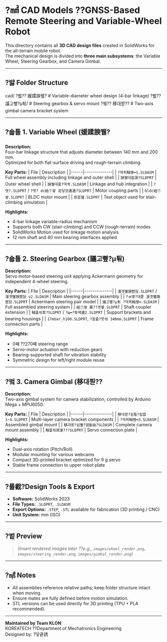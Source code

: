 ﻿# ?㎟ CAD Models ??GNSS-Based Remote Steering and Variable-Wheel Robot

This directory contains all **3D CAD design files** created in SolidWorks for the all-terrain mobile robot.  
The mechanical design is divided into **three main subsystems**: the Variable Wheel, Steering Gearbox, and Camera Gimbal.

---

## ?뱛 Folder Structure

cad/
?쒋?? 媛蹂諛뷀? # Variable-diameter wheel design (4-bar linkage)
?쒋?? 議고뼢?μ튂/ # Steering gearbox & servo mount
?붴?? 移대찓?? # Two-axis gimbal camera bracket system


---

## ?숋툘 1. Variable Wheel (媛蹂諛뷀?

**Description:**  
Four-bar linkage structure that adjusts diameter between 140 mm and 200 mm.  
Optimized for both flat-surface driving and rough-terrain climbing.

**Key Parts:**
| File | Description |
|------|--------------|
| `?댁뀍釉붾━1.SLDASM` | Full wheel assembly including linkage and outer shell |
| `諛뷀대컮源?SLDPRT` | Outer wheel shell |
| `諛뷀대쭔?댁뀍.SLDASM` | Linkage and hub integration |
| `?몃?.SLDPRT` / `?몃? dc紐⑦꽣 泥닿껐遺遺?SLDPRT` | Motor coupling parts |
| `bldc紐⑦꽣.SLDPRT` | BLDC motor mount |
| `怨꾨떒.SLDPRT` | Test object used for stair-climbing simulation |

**Highlights:**
- 4-bar linkage variable-radius mechanism  
- Supports both CW (stair-climbing) and CCW (rough-terrain) modes  
- SolidWorks Motion used for linkage motion analysis  
- 12 mm shaft and 40 mm bearing interfaces applied  

---

## ?숋툘 2. Steering Gearbox (議고뼢?μ튂)

**Description:**  
Servo motor-based steering unit applying Ackermann geometry for independent 4-wheel steering.

**Key Parts:**
| File | Description |
|------|--------------|
| `湲곗뼱諛뺤뒪.SLDPRT` / `湲곗뼱諛뺤뒪 v2.SLDASM` | Main steering gearbox assembly |
| `?ㅽ떚?대쭅 湲곗뼱諛뺤뒪.SLDPRT` | Ackermann steering pair model |
| `議고뼢?μ튂 ?댁뀍釉붾━.SLDASM` | Full assembled steering system |
| `紐⑦꽣 異??곗옣.SLDPRT` | Shaft coupler extension |
| `釉뚮씪耳?SLDPRT` / `?щ━?묒쇅遺2.SLDPRT` | Support brackets and bearing housings |
| `17mbar_h100.SLDPRT`, `?꾨줈?뚯씪 340mm.SLDPRT` | Frame connection parts |

**Highlights:**
- 0째 ??270째 steering range  
- Servo-motor actuation with reduction gears  
- Bearing-supported shaft for vibration stability  
- Symmetric design for left/right module reuse  

---

## ?벜 3. Camera Gimbal (移대찓??

**Description:**  
Two-axis gimbal system for camera stabilization, controlled by Arduino Mega + MPU6050.

**Key Parts:**
| File | Description |
|------|--------------|
| `移대찓?쇰툕?쇱폆1~4.SLDPRT` | Multi-layer camera bracket components |
| `?댁뀍釉붾━3.SLDASM` | Assembled gimbal mount |
| `移대찓?쇱뼱?덈툝由?SLDASM` | Complete camera mount assembly |
| `釉뚮씪耳볥???SLDPRT` | Servo connection plate |

**Highlights:**
- Dual-axis rotation (Pitch/Roll)  
- Modular mounting for various webcams  
- Compact 3D-printed bracket optimized for 9 g servo  
- Stable frame connection to upper robot plate  

---

## ?룛截?Design Tools & Export

- **Software:** SolidWorks 2023  
- **File Types:** `.SLDPRT`, `.SLDASM`  
- **Export Options:** `.STEP`, `.STL` available for fabrication (3D printing / CNC)  
- **Unit System:** mm (ISO)  

---

## ?벝 Preview

> *(Insert rendered images later ??e.g., `images/wheel_render.png`, `images/steering_render.png`, `images/gimbal_render.png`)*

---

## ?㎨ Notes

- All assemblies reference relative paths; keep folder structure intact when moving.  
- Ensure mates are fully defined before motion simulation.  
- STL versions can be used directly for 3D printing (TPU + PLA recommended).  

---

**Maintained by Team KLON**  
KOREATECH ??Department of Mechatronics Engineering  
Designed by: ?닿킅誘

